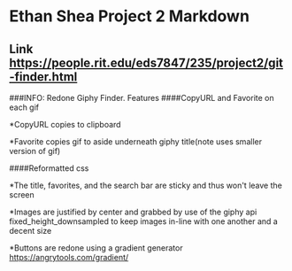 # Ethan Shea Project 2 Markdown

## Link https://people.rit.edu/eds7847/235/project2/git-finder.html

###INFO:
Redone Giphy Finder.
Features
####CopyURL and Favorite on each gif

*CopyURL copies to clipboard

*Favorite copies gif to aside underneath giphy title(note uses smaller version of gif)

####Reformatted css

*The title, favorites, and the search bar are sticky and thus won't leave the screen

*Images are justified by center and grabbed by use of the giphy api fixed_height_downsampled to keep images in-line with one 
another and a decent size

*Buttons are redone using a gradient generator https://angrytools.com/gradient/
